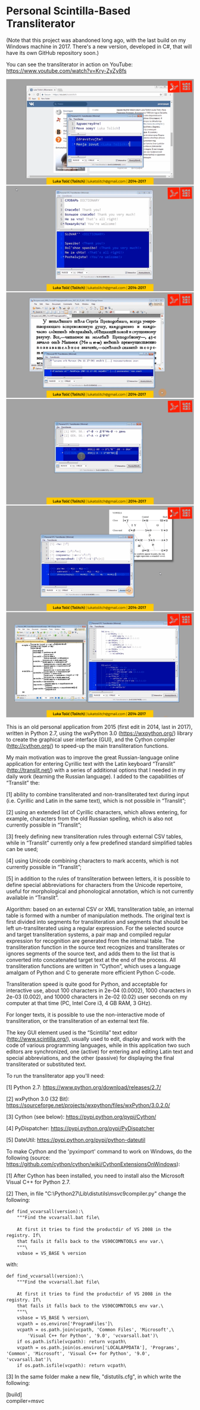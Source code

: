 # Personal Scintilla-Based Transliterator

(Note that this project was abandoned long ago, with the last build on my Windows machine in 2017. There's a new version, developed in C#, that will have its own GitHub repository soon.)

You can see the transliterator in action on YouTube: https://www.youtube.com/watch?v=Kry-ZyZy8fs

![](images/STCTransliterator_Preview_01.png)
![](images/STCTransliterator_Preview_02.png)
![](images/STCTransliterator_Preview_03.png)
![](images/STCTransliterator_Preview_04.png)
![](images/STCTransliterator_Preview_05.png)
![](images/STCTransliterator_Preview_06.png)

This is an old personal application from 2015 (first edit in 2014, last in 2017), written in Python 2.7, using the wxPython 3.0 (https://wxpython.org/) library to create the graphical user interface (GUI), and the Cython compiler (http://cython.org/) to speed-up the main transliteration functions.

My main motivation was to improve the great Russian-language online application for entering Cyrillic text with the Latin keyboard “Translit” (http://translit.net/) with a series of additional options that I needed in my daily work (learning the Russian language). I added to the capabilities of “Translit” the:

[1] ability to combine transliterated and non-transliterated text during input (i.e. Cyrillic and Latin in the same text), which is not possible in “Translit”;

[2] using an extended list of Cyrillic characters, which allows entering, for example, characters from the old Russian spelling, which is also not currently possible in “Translit”;

[3] freely defining new transliteration rules through external CSV tables, while in “Translit” currently only a few predefined standard simplified tables can be used;

[4] using Unicode combining characters to mark accents, which is not currently possible in “Translit”;

[5] in addition to the rules of transliteration between letters, it is possible to define special abbreviations for characters from the Unicode repertoire, useful for morphological and phonological annotation, which is not currently available in “Translit”.

Algorithm: based on an external CSV or XML transliteration table, an internal table is formed with a number of manipulation methods. The original text is first divided into segments for transliteration and segments that should be left un-transliterated using a regular expression. For the selected source and target transliteration systems, a pair map and compiled regular expression for recognition are generated from the internal table. The transliteration function in the source text recognizes and transliterates or ignores segments of the source text, and adds them to the list that is converted into concatenated target text at the end of the process. All transliteration functions are written in “Cython”, which uses a language amalgam of Python and C to generate more efficient Python C-code.

Transliteration speed is quite good for Python, and acceptable for interactive use, about 100 characters in 2e-04 (0.0002), 1000 characters in 2e-03 (0.002), and 10000 characters in 2e-02 (0.02) user seconds on my computer at that time (PC, Intel Core i3, 4 GB RAM, 3 GHz).

For longer texts, it is possible to use the non-interactive mode of transliteration, or the transliteration of an external text file.

The key GUI element used is the “Scintilla” text editor (http://www.scintilla.org/), usually used to edit, display and work with the code of various programming languages, while in this application two such editors are synchronized, one (active) for entering and editing Latin text and special abbreviations, and the other (passive) for displaying the final transliterated or substituted text.

To run the transliterator app you'll need:

[1] Python 2.7: https://www.python.org/download/releases/2.7/

[2] wxPython 3.0 (32 Bit): https://sourceforge.net/projects/wxpython/files/wxPython/3.0.2.0/

[3] Cython (see below): https://pypi.python.org/pypi/Cython/

[4] PyDispatcher: https://pypi.python.org/pypi/PyDispatcher

[5] DateUtil: https://pypi.python.org/pypi/python-dateutil

To make Cython and the 'pyximport' command to work on Windows, do the following (source: https://github.com/cython/cython/wiki/CythonExtensionsOnWindows):

[1] After Cython has been installed, you need to install also the Microsoft Visual C++ for Python 2.7.

[2] Then, in file "C:\Python27\Lib\distutils\msvc9compiler.py" change the following:

	def find_vcvarsall(version):\
		"""Find the vcvarsall.bat file\

		At first it tries to find the productdir of VS 2008 in the registry. If\
		that fails it falls back to the VS90COMNTOOLS env var.\
		"""\
		vsbase = VS_BASE % version

with:

	def find_vcvarsall(version):\
		"""Find the vcvarsall.bat file\

		At first it tries to find the productdir of VS 2008 in the registry. If\
		that fails it falls back to the VS90COMNTOOLS env var.\
		"""\
		vsbase = VS_BASE % version\
		vcpath = os.environ['ProgramFiles']\
		vcpath = os.path.join(vcpath, 'Common Files', 'Microsoft',\
			'Visual C++ for Python', '9.0', 'vcvarsall.bat')\
		if os.path.isfile(vcpath): return vcpath\
		vcpath = os.path.join(os.environ['LOCALAPPDATA'], 'Programs', 'Common', 'Microsoft', 'Visual C++ for Python', '9.0', 'vcvarsall.bat')\
		if os.path.isfile(vcpath): return vcpath\

[3] In the same folder make a new file, "distutils.cfg", in which write the following:

  [build]\
  compiler=msvc

